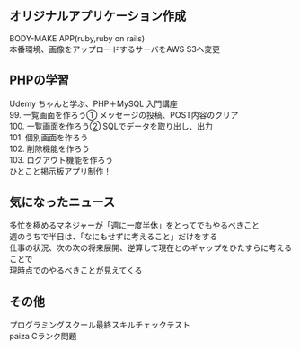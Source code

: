 ## オリジナルアプリケーション作成
BODY-MAKE APP(ruby,ruby on rails)    
本番環境、画像をアップロードするサーバをAWS S3へ変更  

## PHPの学習
Udemy ちゃんと学ぶ、PHP＋MySQL 入門講座    
99.  一覧画面を作ろう① メッセージの投稿、POST内容のクリア  
100.  一覧画面を作ろう② SQLでデータを取り出し、出力  
101.  個別画面を作ろう  
102.  削除機能を作ろう  
103.  ログアウト機能を作ろう  
ひとこと掲示板アプリ制作！


## 気になったニュース  
多忙を極めるマネジャーが「週に一度半休」をとってでもやるべきこと  
週のうちで半日は、「なにもせずに考えること」だけをする  
仕事の状況、次の次の将来展開、逆算して現在とのギャップをひたすらに考えることで  
現時点でのやるべきことが見えてくる


## その他
プログラミングスクール最終スキルチェックテスト  
paiza Cランク問題